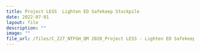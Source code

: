 ```yaml
---
title: Project LESS  Lighten ED Safekeep Stockpile
date: 2022-07-01
layout: file
description: ""
image: ""
file_url: /files/C_227_NTFGH_QM 2020_Project LESS - Lighten ED Safekeep Stockpile.pdf
---
```

